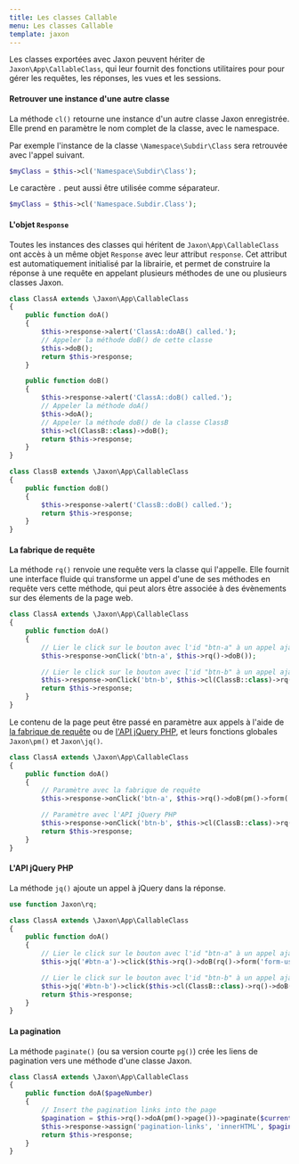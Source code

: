 ```yaml
---
title: Les classes Callable
menu: Les classes Callable
template: jaxon
---
```


Les classes exportées avec Jaxon peuvent hériter de `Jaxon\App\CallableClass`, qui leur fournit des fonctions utilitaires pour pour gérer les requêtes, les réponses, les vues et les sessions.

#### Retrouver une instance d'une autre classe

La méthode `cl()` retourne une instance d'un autre classe Jaxon enregistrée. Elle prend en paramètre le nom complet de la classe, avec le namespace.

Par exemple l'instance de la classe `\Namespace\Subdir\Class` sera retrouvée avec l'appel suivant.

```php
$myClass = $this->cl('Namespace\Subdir\Class');
```

Le caractère `.` peut aussi être utilisée comme séparateur.

```php
$myClass = $this->cl('Namespace.Subdir.Class');
```

#### L'objet `Response`

Toutes les instances des classes qui héritent de `Jaxon\App\CallableClass` ont accès à un même objet `Response` avec leur attribut `response`.
Cet attribut est automatiquement initialisé par la librairie, et permet de construire la réponse à une requête en appelant plusieurs méthodes de une ou plusieurs classes Jaxon.

```php
class ClassA extends \Jaxon\App\CallableClass
{
    public function doA()
    {
        $this->response->alert('ClassA::doAB() called.');
        // Appeler la méthode doB() de cette classe
        $this->doB();
        return $this->response;
    }

    public function doB()
    {
        $this->response->alert('ClassA::doB() called.');
        // Appeler la méthode doA()
        $this->doA();
        // Appeler la méthode doB() de la classe ClassB
        $this->cl(ClassB::class)->doB();
        return $this->response;
    }
}
```

```php
class ClassB extends \Jaxon\App\CallableClass
{
    public function doB()
    {
        $this->response->alert('ClassB::doB() called.');
        return $this->response;
    }
}
```

#### La fabrique de requête

La méthode `rq()` renvoie une requête vers la classe qui l'appelle.
Elle fournit une interface fluide qui transforme un appel d'une de ses méthodes en requête vers cette méthode, qui peut alors être associée à des évènements sur des élements de la page web.

```php
class ClassA extends \Jaxon\App\CallableClass
{
    public function doA()
    {
        // Lier le click sur le bouton avec l'id "btn-a" à un appel ajax à la méthode doB() de cette classe
        $this->response->onClick('btn-a', $this->rq()->doB());

        // Lier le click sur le bouton avec l'id "btn-b" à un appel ajax à la méthode doB() de la classe ClassB
        $this->response->onClick('btn-b', $this->cl(ClassB::class)->rq()->doB());
        return $this->response;
    }
}
```

Le contenu de la page peut être passé en paramètre aux appels à l'aide de [la fabrique de requête](../../requests/factory) ou de [l'API jQuery PHP](../../responses/jquery), et leurs fonctions globales `Jaxon\pm()` et `Jaxon\jq()`.

```php
class ClassA extends \Jaxon\App\CallableClass
{
    public function doA()
    {
        // Paramètre avec la fabrique de requête
        $this->response->onClick('btn-a', $this->rq()->doB(pm()->form('form-user')));

        // Paramètre avec l'API jQuery PHP
        $this->response->onClick('btn-b', $this->cl(ClassB::class)->rq()->doB(jq('#username')->val()));
        return $this->response;
    }
}
```

#### L'API jQuery PHP

La méthode `jq()` ajoute un appel à jQuery dans la réponse.

```php
use function Jaxon\rq;

class ClassA extends \Jaxon\App\CallableClass
{
    public function doA()
    {
        // Lier le click sur le bouton avec l'id "btn-a" à un appel ajax à la méthode doB() de cette classe
        $this->jq('#btn-a')->click($this->rq()->doB(rq()->form('form-user')));

        // Lier le click sur le bouton avec l'id "btn-b" à un appel ajax à la méthode doB() de la classe ClassB
        $this->jq('#btn-b')->click($this->cl(ClassB::class)->rq()->doB(jq('#username')->val()));
        return $this->response;
    }
}
```

#### La pagination

La méthode `paginate()` (ou sa version courte `pg()`) crée les liens de pagination vers une méthode d'une classe Jaxon.

```php
class ClassA extends \Jaxon\App\CallableClass
{
    public function doA($pageNumber)
    {
        // Insert the pagination links into the page
        $pagination = $this->rq()->doA(pm()->page())->paginate($currentPage, $itemsPerPage, $totalPages);
        $this->response->assign('pagination-links', 'innerHTML', $pagination);
        return $this->response;
    }
}
```
